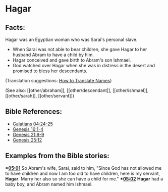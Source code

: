 # Hagar #

## Facts: ##

Hagar was an Egyptian woman who was Sarai's personal slave.

* When Sarai was not able to bear children, she gave Hagar to her husband Abram to have a child by him.
* Hagar conceived and gave birth to Abram's son Ishmael.
* God watched over Hagar when she was in distress in the desert and promised to bless her descendants.

(Translation suggestions: [How to Translate Names](en/ta-vol1/translate/man/translate-names))

(See also: [[other/abraham]], [[other/descendant]], [[other/ishmael]], [[other/sarah]], [[other/servant]])

## Bible References: ##

* [Galatians 04:24-25](en/tn/gal/help/04/24)
* [Genesis 16:1-4](en/tn/gen/help/16/01)
* [Genesis 21:8-9](en/tn/gen/help/21/08)
* [Genesis 25:12](en/tn/gen/help/25/12)

## Examples from the Bible stories: ##

  __*[05:01](en/tn/obs/help/05/01)__ So Abram's wife, Sarai, said to him, "Since God has not allowed me to have children and now I am too old to have children, here is my servant, __Hagar__. Marry her also so she can have a child for me."
  __*[05:02](en/tn/obs/help/05/02)__ __Hagar__ had a baby boy, and Abram named him Ishmael.